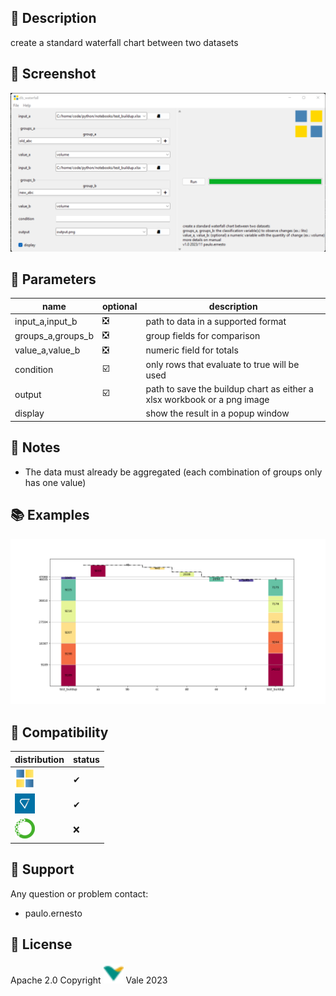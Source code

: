 ## 📌 Description
create a standard waterfall chart between two datasets
## 📸 Screenshot
![screenshot1](https://github.com/pemn/assets/blob/main/db_waterfall1.png?raw=true)
## 📝 Parameters
name|optional|description
---|---|------
input_a,input_b|❎|path to data in a supported format
groups_a,groups_b|❎|group fields for comparison
value_a,value_b|❎|numeric field for totals
condition|☑️|only rows that evaluate to true will be used
output|☑️|path to save the buildup chart as either a xlsx workbook or a png image
display||show the result in a popup window

## 📓 Notes
 - The data must already be aggregated (each combination of groups only has one value)
 
## 📚 Examples
![screenshot1](https://github.com/pemn/assets/blob/main/db_waterfall2.png?raw=true)
## 🧩 Compatibility
distribution|status
---|---
![winpython_icon](https://github.com/pemn/assets/blob/main/winpython_icon.png?raw=true)|✔
![vulcan_icon](https://github.com/pemn/assets/blob/main/vulcan_icon.png?raw=true)|✔
![anaconda_icon](https://github.com/pemn/assets/blob/main/anaconda_icon.png?raw=true)|❌
## 🙋 Support
Any question or problem contact:
 - paulo.ernesto
## 💎 License
Apache 2.0
Copyright ![vale_logo_only](https://github.com/pemn/assets/blob/main/vale_logo_only_r.svg?raw=true) Vale 2023
